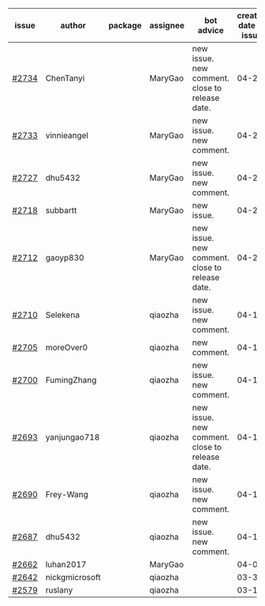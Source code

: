 | issue | author | package | assignee | bot advice | created date of issue | target release date | date from target |
| ------ | ------ | ------ | ------ | ------ | ------ | ------ | :-----: |
| [#2734](https://github.com/Azure/sdk-release-request/issues/2734) | ChenTanyi |  | MaryGao | new issue. new comment. close to release date.  | 04-22 | 04-28 | 2 |
| [#2733](https://github.com/Azure/sdk-release-request/issues/2733) | vinnieangel |  | MaryGao | new issue. new comment. | 04-21 | 05-05 |  |
| [#2727](https://github.com/Azure/sdk-release-request/issues/2727) | dhu5432 |  | MaryGao | new issue. new comment. | 04-21 | 05-02 |  |
| [#2718](https://github.com/Azure/sdk-release-request/issues/2718) | subbartt |  | MaryGao | new issue. | 04-20 | 05-09 |  |
| [#2712](https://github.com/Azure/sdk-release-request/issues/2712) | gaoyp830 |  | MaryGao | new issue. new comment. close to release date.  | 04-20 | 04-25 | 0 |
| [#2710](https://github.com/Azure/sdk-release-request/issues/2710) | Selekena |  | qiaozha | new issue. new comment. | 04-15 | 05-02 |  |
| [#2705](https://github.com/Azure/sdk-release-request/issues/2705) | moreOver0 |  | qiaozha | new comment. | 04-15 | 04-22 |  |
| [#2700](https://github.com/Azure/sdk-release-request/issues/2700) | FumingZhang |  | qiaozha | new issue. new comment. | 04-15 | 04-19 |  |
| [#2693](https://github.com/Azure/sdk-release-request/issues/2693) | yanjungao718 |  | qiaozha | new issue. new comment. close to release date.  | 04-15 | 04-26 | 0 |
| [#2690](https://github.com/Azure/sdk-release-request/issues/2690) | Frey-Wang |  | qiaozha | new issue. new comment. | 04-15 | 04-22 |  |
| [#2687](https://github.com/Azure/sdk-release-request/issues/2687) | dhu5432 |  | qiaozha | new issue. new comment. | 04-14 | 04-22 |  |
| [#2662](https://github.com/Azure/sdk-release-request/issues/2662) | luhan2017 |  | MaryGao |  | 04-07 | 04-21 |  |
| [#2642](https://github.com/Azure/sdk-release-request/issues/2642) | nickgmicrosoft |  | qiaozha |  | 03-31 | 04-04 |  |
| [#2579](https://github.com/Azure/sdk-release-request/issues/2579) | ruslany |  | qiaozha |  | 03-17 | 03-31 |  |
